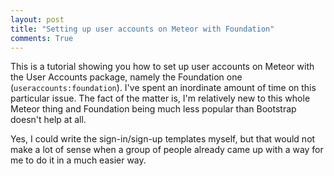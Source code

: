 ```yaml
---
layout: post
title: "Setting up user accounts on Meteor with Foundation"
comments: True
---
```


This is a tutorial showing you how to set up user accounts on Meteor with the User Accounts package, namely the Foundation one (`useraccounts:foundation`). I've spent an inordinate amount of time on this particular issue. The fact of the matter is, I'm relatively new to this whole Meteor thing and Foundation being much less popular than Bootstrap doesn't help at all.

Yes, I could write the sign-in/sign-up templates myself, but that would not make a lot of sense when a group of people already came up with a way for me to do it in a much easier way.